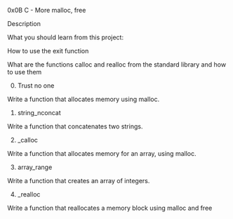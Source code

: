 0x0B C - More malloc, free

Description

What you should learn from this project:



How to use the exit function

What are the functions calloc and realloc from the standard library and how to use them

0. Trust no one

Write a function that allocates memory using malloc.

1. string_nconcat

Write a function that concatenates two strings.

2. _calloc

Write a function that allocates memory for an array, using malloc.

3. array_range

Write a function that creates an array of integers.

4. _realloc

Write a function that reallocates a memory block using malloc and free
